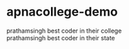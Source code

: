 # apnacollege-demo
prathamsingh best coder in their college
<br>
prathamsingh best coder in their state



